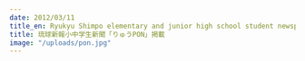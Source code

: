 ```yaml
---
date: 2012/03/11
title_en: Ryukyu Shimpo elementary and junior high school student newspaper "Ryu PON"
title: 琉球新報小中学生新聞「りゅうPON」掲載
image: "/uploads/pon.jpg"
---
```


